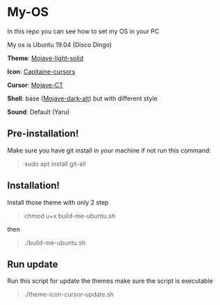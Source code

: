 # My-OS
In this repo you can see how to set my OS in your PC

My os is Ubuntu 19.04 (Disco Dingo)

**Theme**: [Mojave-light-solid](https://github.com/vinceliuice/Mojave-gtk-theme)

**Icon**: [Capitaine-cursors](https://github.com/keeferrourke/capitaine-cursors)

**Cursor**: [Mojave-CT](https://github.com/zayronxio/Mojave-CT)

**Shell**: base ([Mojave-dark-alt](https://github.com/vinceliuice/Mojave-gtk-theme)) but with different style

**Sound**: Default (Yaru)


## Pre-installation!

Make sure you have git install in your machine
if not run this command:

> sudo apt install git-all 

## Installation!

Install those theme with only 2 step

> chmod u+x build-me-ubuntu.sh 

then

>./build-me-ubuntu.sh

## Run update

Run this script for update the themes make sure the script is executable

> ./theme-icon-cursor-update.sh
